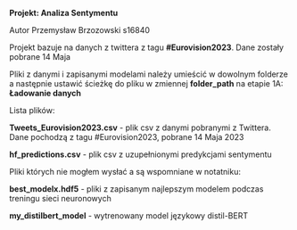**Projekt: Analiza Sentymentu**

Autor Przemysław Brzozowski s16840

Projekt bazuje na danych z twittera z tagu **#Eurovision2023**. Dane zostały pobrane 14 Maja

Pliki z danymi i zapisanymi modelami należy umieścić w dowolnym folderze a następnie ustawić ścieżkę do pliku w zmiennej **folder_path** na etapie 1A: **Ładowanie danych**

Lista plików:

**Tweets_Eurovision2023.csv** - plik csv z danymi pobranymi z Twittera. Dane pochodzą z tagu #Eurovision2023, pobrane 14 Maja 2023

**hf_predictions.csv** - plik csv z uzupełnionymi predykcjami sentymentu

Pliki których nie mogłem wysłać a są wspomniane w notatniku:

**best_modelx.hdf5** - pliki z zapisanym najlepszym modelem podczas treningu sieci neuronowych

**my_distilbert_model** - wytrenowany model językowy distil-BERT

